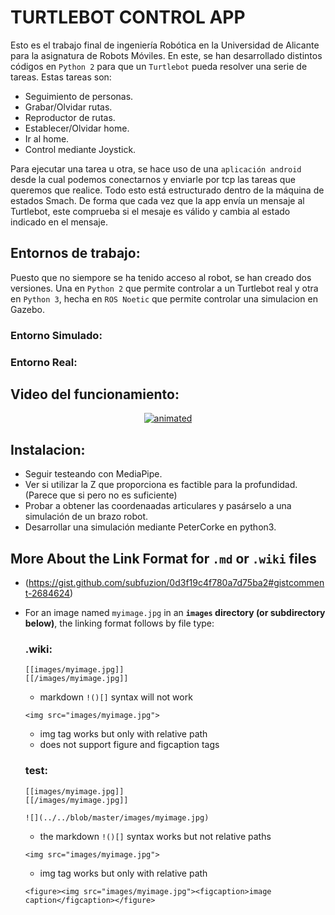 # TURTLEBOT CONTROL APP

Esto es el trabajo final de ingeniería Robótica en la Universidad de Alicante para la asignatura de Robots Móviles. En este, se han desarrollado distintos códigos en `Python 2` para que un `Turtlebot` pueda resolver una serie de tareas. Estas tareas son:

  - Seguimiento de personas.
  - Grabar/Olvidar rutas.
  - Reproductor de rutas.
  - Establecer/Olvidar home.
  - Ir al home.
  - Control mediante Joystick.

Para ejecutar una tarea u otra, se hace uso de una `aplicación android` desde la cual podemos conectarnos y enviarle por tcp las tareas que queremos que realice. Todo esto está estructurado dentro de la máquina de estados Smach. De forma que cada vez que la app envía un mensaje al Turtlebot, este comprueba si el mesaje es válido y cambia al estado indicado en el mensaje.

## Entornos de trabajo:

Puesto que no siempore se ha tenido acceso al robot, se han creado dos versiones. Una en `Python 2` que permite controlar a un Turtlebot real y otra en `Python 3`, hecha en `ROS Noetic` que permite controlar una simulacion en Gazebo.

### Entorno Simulado:

### Entorno Real:


## Video del funcionamiento:

<p align="center">
  <a href="https://youtu.be/j-LswYOt--s">
    <img src="clip.gif" alt="animated"/>
  </a>
</p>

## Instalacion:

- Seguir testeando con MediaPipe.
- Ver si utilizar la Z que proporciona es factible para la profundidad. (Parece que si pero no es suficiente)
- Probar a obtener las coordenaadas articulares y pasárselo a una simulación de un brazo robot.
- Desarrollar una simulación mediante PeterCorke en python3.

## More About the Link Format for `.md` or `.wiki` files

  - (https://gist.github.com/subfuzion/0d3f19c4f780a7d75ba2#gistcomment-2684624)

 - For an image named `myimage.jpg` in an **`images` directory (or subdirectory below)**, the linking format follows by file type:

   ### .wiki:

       [[images/myimage.jpg]]
       [[/images/myimage.jpg]]

     - markdown `!()[]` syntax will not work

     `<img src="images/myimage.jpg">`
    
     - img tag works but only with relative path
     - does not support figure and figcaption tags

   ### test:

       [[images/myimage.jpg]]
       [[/images/myimage.jpg]]

       ![](../../blob/master/images/myimage.jpg)
    
     - the markdown `!()[]` syntax works but not relative paths

     `<img src="images/myimage.jpg">`
    
     - img tag works but only with relative path

     `<figure><img src="images/myimage.jpg"><figcaption>image caption</figcaption></figure>`
